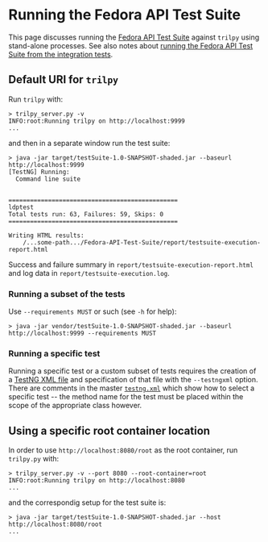 # Running the Fedora API Test Suite

This page discusses running the [Fedora API Test Suite](https://github.com/fcrepo4-labs/Fedora-API-Test-Suite) against `trilpy` using stand-alone processes. See also notes about [running the Fedora API Test Suite from the integration tests](../README_secret.md#fedora-api-test-suite).

## Default URI for `trilpy`

Run `trilpy` with:

```
> trilpy_server.py -v
INFO:root:Running trilpy on http://localhost:9999
...
```

and then in a separate window run the test suite:

```
> java -jar target/testSuite-1.0-SNAPSHOT-shaded.jar --baseurl http://localhost:9999
[TestNG] Running:
  Command line suite


===============================================
ldptest
Total tests run: 63, Failures: 59, Skips: 0
===============================================

Writing HTML results:
    /...some-path.../Fedora-API-Test-Suite/report/testsuite-execution-report.html
```

Success and failure summary in `report/testsuite-execution-report.html` and log data in `report/testsuite-execution.log`.

### Running a subset of the tests

Use `--requirements MUST` or such (see `-h` for help):

```
> java -jar vendor/testSuite-1.0-SNAPSHOT-shaded.jar --baseurl http://localhost:9999 --requirements MUST
```

### Running a specific test

Running a specific test or a custom subset of tests requires the creation of a [TestNG XML file](http://testng.org/doc/documentation-main.html) and specification of that file with the `--testngxml` option. There are comments in the master [`testng.xml`](https://github.com/fcrepo4-labs/Fedora-API-Test-Suite/blob/master/src/main/resources/testng.xml) which show how to select a specific test -- the method name for the test must be placed within the scope of the appropriate class however.

## Using a specific root container location

In order to use `http://localhost:8080/root` as the root container, run `trilpy.py` with:

```
> trilpy_server.py -v --port 8080 --root-container=root
INFO:root:Running trilpy on http://localhost:8080
...
```

and the correspondig setup for the test suite is:

```
> java -jar target/testSuite-1.0-SNAPSHOT-shaded.jar --host http://localhost:8080/root
...
```
